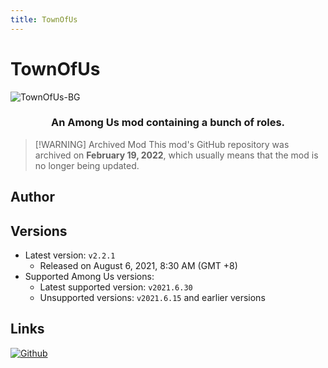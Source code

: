 ```yaml
---
title: TownOfUs
---
```

# TownOfUs <Badge type="warning" text="Archived Mod" />
![TownOfUs-BG](/Image/TownOfUs.png)

<div align="center"> 
<h3>An Among Us mod containing a bunch of roles.</h3>
</div>

> [!WARNING] Archived Mod
> This mod's GitHub repository was archived on **February 19, 2022**, which usually means that the mod is no longer being updated.

<script setup>
import { VPTeamMembers } from 'vitepress/theme'

const members = [
  {
    avatar: '/Image/Slushie.png',
    name: 'Slushie',
    title: 'Developer',
    links: [
      { icon: 'github', link: 'https://github.com/slushiegoose' },
    ]
  },
]
</script>

## Author

<div align="center">
<VPTeamMembers size="small" :members="members" />
</div>

## Versions
- Latest version: `v2.2.1`
  - Released on August 6, 2021, 8:30 AM (GMT +8)
- Supported Among Us versions:
    - Latest supported version: `v2021.6.30`
    - Unsupported versions: `v2021.6.15` and earlier versions

## Links
[![Github](https://badgen.net/badge/Github/Repository/github?icon=github)](https://github.com/slushiegoose/Town-Of-Us)